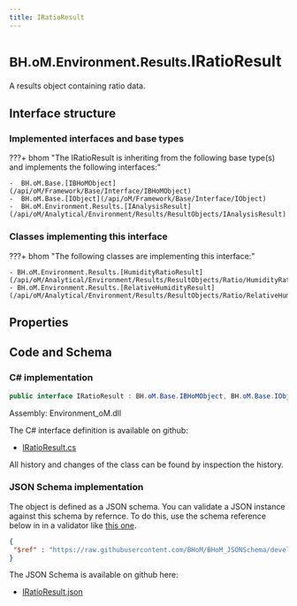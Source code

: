 ```yaml
---
title: IRatioResult
---
```


# <small>BH.oM.Environment.Results.</small>**IRatioResult**

A results object containing ratio data.

## Interface structure

### Implemented interfaces and base types

???+ bhom "The IRatioResult is inheriting from the following base type(s) and implements the following interfaces:"

    -  BH.oM.Base.[IBHoMObject](/api/oM/Framework/Base/Interface/IBHoMObject)
    -  BH.oM.Base.[IObject](/api/oM/Framework/Base/Interface/IObject)
    -  BH.oM.Environment.Results.[IAnalysisResult](/api/oM/Analytical/Environment/Results/ResultObjects/IAnalysisResult)


### Classes implementing this interface

???+ bhom "The following classes are implementing this interface:"

    - BH.oM.Environment.Results.[HumidityRatioResult](/api/oM/Analytical/Environment/Results/ResultObjects/Ratio/HumidityRatioResult)
    - BH.oM.Environment.Results.[RelativeHumidityResult](/api/oM/Analytical/Environment/Results/ResultObjects/Ratio/RelativeHumidityResult)


## Properties

## Code and Schema

### C# implementation

``` C# title="C#"
public interface IRatioResult : BH.oM.Base.IBHoMObject, BH.oM.Base.IObject, BH.oM.Environment.Results.IAnalysisResult
```

Assembly: Environment_oM.dll

The C# interface definition is available on github:

- [IRatioResult.cs](https://github.com/BHoM/BHoM/blob/develop/Environment_oM/Results\ResultObjects\Ratio\IRatioResult.cs)

All history and changes of the class can be found by inspection the history.
### JSON Schema implementation

The object is defined as a JSON schema. You can validate a JSON instance against this schema by refernce. To do this, use the schema reference below in in a validator like [this one](https://www.jsonschemavalidator.net/).

``` json title="JSON Schema"
{
 "$ref" : "https://raw.githubusercontent.com/BHoM/BHoM_JSONSchema/develop/Environment_oM/Results/IRatioResult.json"
}
```

The JSON Schema is available on github here:

- [IRatioResult.json](https://github.com/BHoM/BHoM_JSONSchema/blob/develop/Environment_oM/Results/IRatioResult.json)

